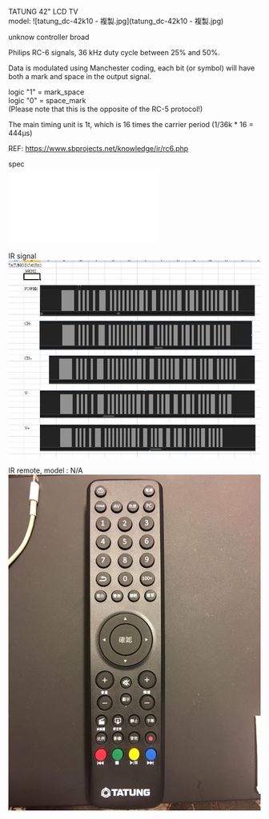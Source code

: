 TATUNG 42" LCD TV  
model:
![tatung_dc-42k10 - 複製.jpg](tatung_dc-42k10 - 複製.jpg)

unknow controller broad  

Philips RC-6 signals, 36 kHz duty cycle between 25% and 50%.

Data is modulated using Manchester coding, each bit (or symbol) will have both a mark and space in the output signal.

logic "1" = mark_space  
logic "0" = space_mark  
(Please note that this is the opposite of the RC-5 protocol!)

The main timing unit is 1t, which is 16 times the carrier period (1/36k * 16 = 444µs)

REF: https://www.sbprojects.net/knowledge/ir/rc6.php  

spec  
![tatung_dc-42k10.pdf](tatung_dc-42k10.pdf)  

IR signal    
![tatung_dc-42k10_IR_signal.JPG](tatung_dc-42k10_IR_signal.JPG)  

IR remote, model : N/A
![tatung_dc-42k10_remote_control.jpg](tatung_dc-42k10_remote_control.jpg)
